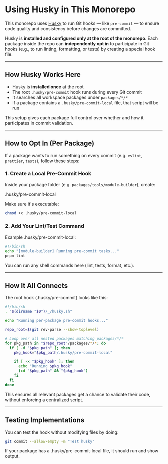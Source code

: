 # Using Husky in This Monorepo

This monorepo uses [Husky](https://typicode.github.io/husky) to run Git hooks — like `pre-commit` — to ensure code quality and consistency before changes are committed.

Husky is **installed and configured only at the root of the monorepo**. Each package inside the repo can **independently opt in** to participate in Git hooks (e.g., to run linting, formatting, or tests) by creating a special hook file.

---

## How Husky Works Here

- Husky is **installed once** at the root
- The root `.husky/pre-commit` hook runs during every Git commit
- It searches all workspace packages under `packages/*/*`
- If a package contains a `.husky/pre-commit-local` file, that script will be run

This setup gives each package full control over whether and how it participates in commit validation.

---

## How to Opt In (Per Package)

If a package wants to run something on every commit (e.g. `eslint`, `prettier`, `tests`), follow these steps:

### 1. Create a Local Pre-Commit Hook

Inside your package folder (e.g. `packages/tools/module-builder`), create:

.husky/pre-commit-local

Make sure it's executable:

```bash
chmod +x .husky/pre-commit-local
```

### 2. Add Your Lint/Test Command

Example .husky/pre-commit-local:

```bash
#!/bin/sh
echo "[module-builder] Running pre-commit tasks..."
pnpm lint
```

You can run any shell commands here (lint, tests, format, etc.).

---

## How It All Connects

The root hook (.husky/pre-commit) looks like this:

```bash
#!/bin/sh
. "$(dirname "$0")/_/husky.sh"

echo "Running per-package pre-commit hooks..."

repo_root=$(git rev-parse --show-toplevel)

# Loop over all nested packages matching packages/*/*
for pkg_path in "$repo_root"/packages/*/*; do
  if [ -d "$pkg_path" ]; then
    pkg_hook="$pkg_path/.husky/pre-commit-local"

    if [ -x "$pkg_hook" ]; then
      echo "Running $pkg_hook"
      (cd "$pkg_path" && "$pkg_hook")
    fi
  fi
done
```

This ensures all relevant packages get a chance to validate their code, without enforcing a centralized script.

---

## Testing Implementations

You can test the hook without modifying files by doing:

```bash
git commit --allow-empty -m "Test husky"
```

If your package has a .husky/pre-commit-local file, it should run and show output.
